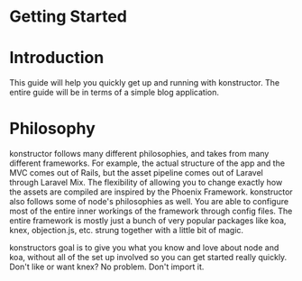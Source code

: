 # Getting Started
# Introduction
This guide will help you quickly get up and running with konstructor. The entire guide will be in terms of a simple blog application.

# Philosophy

konstructor follows many different philosophies, and takes from many different frameworks. For example, the actual structure of the app and the MVC comes out of Rails, but the asset pipeline comes out of Laravel through Laravel Mix. The flexibility of allowing you to change exactly how the assets are compiled are inspired by the Phoenix Framework. konstructor also follows some of node's philosophies as well. You are able to configure most of the entire inner workings of the framework through config files. The entire framework is mostly just a bunch of very popular packages like koa, knex, objection.js, etc. strung together with a little bit of magic.

konstructors goal is to give you what you know and love about node and koa, without all of the set up involved so you can get started really quickly. Don't like or want knex? No problem. Don't import it.
